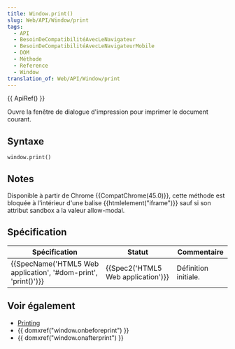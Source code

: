 ```yaml
---
title: Window.print()
slug: Web/API/Window/print
tags:
  - API
  - BesoinDeCompatibilitéAvecLeNavigateur
  - BesoinDeCompatibilitéAvecLeNavigateurMobile
  - DOM
  - Méthode
  - Reference
  - Window
translation_of: Web/API/Window/print
---
```

{{ ApiRef() }}

Ouvre la fenêtre de dialogue d'impression pour imprimer le document courant.

## Syntaxe

    window.print()

## Notes

Disponible à partir de Chrome {{CompatChrome(45.0)}}, cette méthode est bloquée à l'intérieur d'une balise {{htmlelement("iframe")}} sauf si son attribut sandbox a la valeur allow-modal.

## Spécification

| Spécification                                                                        | Statut                                       | Commentaire          |
| ------------------------------------------------------------------------------------ | -------------------------------------------- | -------------------- |
| {{SpecName('HTML5 Web application', '#dom-print', 'print()')}} | {{Spec2('HTML5 Web application')}} | Définition initiale. |

## Voir également

- [Printing](/en/Printing)
- {{ domxref("window.onbeforeprint") }}
- {{ domxref("window.onafterprint") }}
